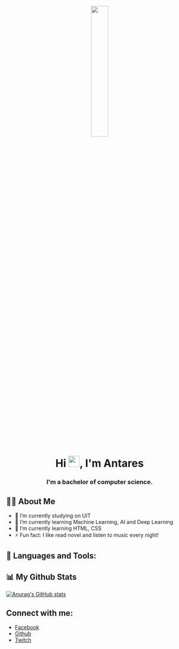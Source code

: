 <p align="center">
  <a href="#"><img width="30%" height="auto" src="https://github.com/Antares3102/Antares3102/blob/main/ITainment.png" height="175px"/></a>
</p>


<h1 align="center">Hi <img src="https://raw.githubusercontent.com/MartinHeinz/MartinHeinz/master/wave.gif" width="30px">, I'm Antares</h1>
<h3 align="center">I'm a bachelor of computer science.</h3>

## 🙋‍♂️ About Me
- 🔭 I’m currently studying on UIT
- 🌱 I’m currently learning Machine Learning, AI and Deep Learning
- 🚀 I’m currently learning HTML, CSS
- ⚡ Fun fact: I like read novel and listen to music every night!


## 🚀 Languages and Tools:



## 📊 My Github Stats
[![Anurag's GitHub stats](https://github-readme-stats.vercel.app/api?username=Antares3102)](https://github.com/anuraghazra/github-readme-stats)

## Connect with me:
- [Facebook](https://www.facebook.com/Antares.XT)
- [Github](https://github.com/Antares3102)
- [Twitch](https://www.twitch.tv/antares_31022)


